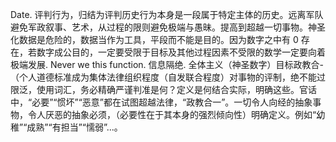 Date.
评判行为，归结为评判历史行为本身是一段属于特定主体的历史。远离军队避免军政叙事、艺术，从过程的限则避免极端与愚昧。提高到超越一切事物。神圣化数据是危险的，数据当作为工具，平段而不能是目的。因为数字之中有 0 存在，若数字成公目的，一定要受限于目标及其他过程因素不受限的数学一定要向着极端发展. Never we this function. 信息隔绝. 全体主义（神圣数字）目标政教合-（个人道德标准成为集体法律组织程度（自发联合程度）对事物的评制，绝不能过限泛，使用词汇，务必精确严谨判准是何？定义是何结合实际，明确这些。官话中，“必要”“惯坏”“恶意”都在试图超越法律，“政教合一”。一切令人向经的抽象事物，令人厌恶的抽象必须，（必要性在于其本身的强烈倾向性）明确定义。例如“幼稚”“成熟”“有担当”“懦弱”...。
